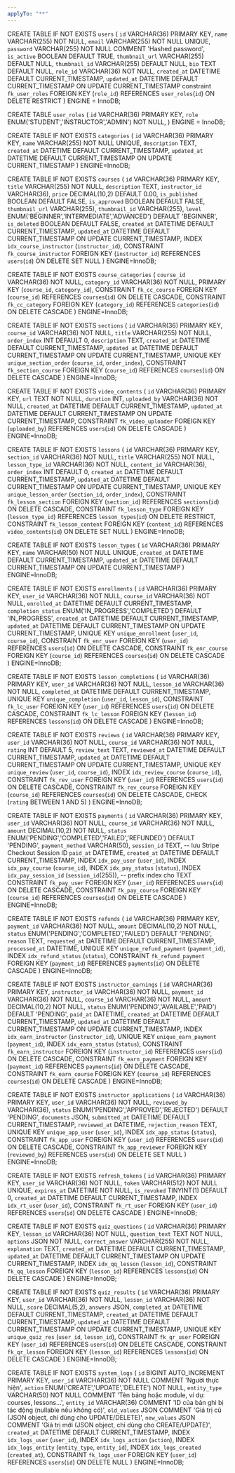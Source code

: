 ```yaml
---
applyTo: "**"
---
```


CREATE TABLE IF NOT EXISTS `users` (
`id` VARCHAR(36) PRIMARY KEY,
`name` VARCHAR(255) NOT NULL,
`email` VARCHAR(255) NOT NULL UNIQUE,
`password` VARCHAR(255) NOT NULL COMMENT 'Hashed password',
`is_active` BOOLEAN DEFAULT TRUE,
`thumbnail_url` VARCHAR(255) DEFAULT NULL,
`thumbnail_id` VARCHAR(255) DEFAULT NULL,
`bio` TEXT DEFAULT NULL,
`role_id` VARCHAR(36) NOT NULL,
`created_at` DATETIME DEFAULT CURRENT_TIMESTAMP,
`updated_at` DATETIME DEFAULT CURRENT_TIMESTAMP ON UPDATE CURRENT_TIMESTAMP
constraint `fk_user_roles`
FOREIGN KEY (`role_id`) REFERENCES `user_roles`(`id`) ON DELETE RESTRICT
) ENGINE = InnoDB;

CREATE TABLE `user_roles` (
`id` VARCHAR(36) PRIMARY KEY,
`role` ENUM('STUDENT','INSTRUCTOR','ADMIN') NOT NULL,
) ENGINE = InnoDB;

CREATE TABLE IF NOT EXISTS `categories` (
`id` VARCHAR(36) PRIMARY KEY,
`name` VARCHAR(255) NOT NULL UNIQUE,
`description` TEXT,
`created_at` DATETIME DEFAULT CURRENT_TIMESTAMP,
`updated_at` DATETIME DEFAULT CURRENT_TIMESTAMP ON UPDATE CURRENT_TIMESTAMP
) ENGINE=InnoDB;

CREATE TABLE IF NOT EXISTS `courses` (
`id` VARCHAR(36) PRIMARY KEY,
`title` VARCHAR(255) NOT NULL,
`description` TEXT,
`instructor_id` VARCHAR(36),
`price` DECIMAL(10,2) DEFAULT 0.00,
`is_published` BOOLEAN DEFAULT FALSE,
`is_approved` BOOLEAN DEFAULT FALSE,
`thumbnail_url` VARCHAR(255),
`thumbnail_id` VARCHAR(255),
`level` ENUM('BEGINNER','INTERMEDIATE','ADVANCED') DEFAULT 'BEGINNER',
`is_deleted` BOOLEAN DEFAULT FALSE,
`created_at` DATETIME DEFAULT CURRENT_TIMESTAMP,
`updated_at` DATETIME DEFAULT CURRENT_TIMESTAMP ON UPDATE CURRENT_TIMESTAMP,
INDEX `idx_course_instructor` (`instructor_id`),
CONSTRAINT `fk_course_instructor`
FOREIGN KEY (`instructor_id`) REFERENCES `users`(`id`) ON DELETE SET NULL
) ENGINE=InnoDB;

CREATE TABLE IF NOT EXISTS `course_categories` (
`course_id` VARCHAR(36) NOT NULL,
`category_id` VARCHAR(36) NOT NULL,
PRIMARY KEY (`course_id`, `category_id`),
CONSTRAINT `fk_cc_course`
FOREIGN KEY (`course_id`) REFERENCES `courses`(`id`) ON DELETE CASCADE,
CONSTRAINT `fk_cc_category`
FOREIGN KEY (`category_id`) REFERENCES `categories`(`id`) ON DELETE CASCADE
) ENGINE=InnoDB;

CREATE TABLE IF NOT EXISTS `sections` (
`id` VARCHAR(36) PRIMARY KEY,
`course_id` VARCHAR(36) NOT NULL,
`title` VARCHAR(255) NOT NULL,
`order_index` INT DEFAULT 0,
`description` TEXT,
`created_at` DATETIME DEFAULT CURRENT_TIMESTAMP,
`updated_at` DATETIME DEFAULT CURRENT_TIMESTAMP ON UPDATE CURRENT_TIMESTAMP,
UNIQUE KEY `unique_section_order` (`course_id`, `order_index`),
CONSTRAINT `fk_section_course`
FOREIGN KEY (`course_id`) REFERENCES `courses`(`id`) ON DELETE CASCADE
) ENGINE=InnoDB;

CREATE TABLE IF NOT EXISTS `video_contents` (
`id` VARCHAR(36) PRIMARY KEY,
`url` TEXT NOT NULL,
`duration` INT,
`uploaded_by` VARCHAR(36) NOT NULL,
`created_at` DATETIME DEFAULT CURRENT_TIMESTAMP,
`updated_at` DATETIME DEFAULT CURRENT_TIMESTAMP ON UPDATE CURRENT_TIMESTAMP,
CONSTRAINT `fk_video_uploader`
FOREIGN KEY (`uploaded_by`) REFERENCES `users`(`id`) ON DELETE CASCADE
) ENGINE=InnoDB;

CREATE TABLE IF NOT EXISTS `lessons` (
`id` VARCHAR(36) PRIMARY KEY,
`section_id` VARCHAR(36) NOT NULL,
`title` VARCHAR(255) NOT NULL,
`lesson_type_id` VARCHAR(36) NOT NULL,
`content_id` VARCHAR(36),
`order_index` INT DEFAULT 0,
`created_at` DATETIME DEFAULT CURRENT_TIMESTAMP,
`updated_at` DATETIME DEFAULT CURRENT_TIMESTAMP ON UPDATE CURRENT_TIMESTAMP,
UNIQUE KEY `unique_lesson_order` (`section_id`, `order_index`),
CONSTRAINT `fk_lesson_section`
FOREIGN KEY (`section_id`) REFERENCES `sections`(`id`) ON DELETE CASCADE,
CONSTRAINT `fk_lesson_type`
FOREIGN KEY (`lesson_type_id`) REFERENCES `lesson_types`(`id`) ON DELETE RESTRICT,
CONSTRAINT `fk_lesson_content`
FOREIGN KEY (`content_id`) REFERENCES `video_contents`(`id`) ON DELETE SET NULL
) ENGINE=InnoDB;

CREATE TABLE IF NOT EXISTS `lesson_types` (
`id` VARCHAR(36) PRIMARY KEY,
`name` VARCHAR(50) NOT NULL UNIQUE,
`created_at` DATETIME DEFAULT CURRENT_TIMESTAMP,
`updated_at` DATETIME DEFAULT CURRENT_TIMESTAMP ON UPDATE CURRENT_TIMESTAMP
) ENGINE=InnoDB;

CREATE TABLE IF NOT EXISTS `enrollments` (
`id` VARCHAR(36) PRIMARY KEY,
`user_id` VARCHAR(36) NOT NULL,
`course_id` VARCHAR(36) NOT NULL,
`enrolled_at` DATETIME DEFAULT CURRENT_TIMESTAMP,
`completion_status` ENUM('IN_PROGRESS','COMPLETED') DEFAULT 'IN_PROGRESS',
`created_at` DATETIME DEFAULT CURRENT_TIMESTAMP,
`updated_at` DATETIME DEFAULT CURRENT_TIMESTAMP ON UPDATE CURRENT_TIMESTAMP,
UNIQUE KEY `unique_enrollment` (`user_id`, `course_id`),
CONSTRAINT `fk_enr_user`
FOREIGN KEY (`user_id`) REFERENCES `users`(`id`) ON DELETE CASCADE,
CONSTRAINT `fk_enr_course`
FOREIGN KEY (`course_id`) REFERENCES `courses`(`id`) ON DELETE CASCADE
) ENGINE=InnoDB;

CREATE TABLE IF NOT EXISTS `lesson_completions` (
`id` VARCHAR(36) PRIMARY KEY,
`user_id` VARCHAR(36) NOT NULL,
`lesson_id` VARCHAR(36) NOT NULL,
`completed_at` DATETIME DEFAULT CURRENT_TIMESTAMP,
UNIQUE KEY `unique_completion` (`user_id`, `lesson_id`),
CONSTRAINT `fk_lc_user`
FOREIGN KEY (`user_id`) REFERENCES `users`(`id`) ON DELETE CASCADE,
CONSTRAINT `fk_lc_lesson`
FOREIGN KEY (`lesson_id`) REFERENCES `lessons`(`id`) ON DELETE CASCADE
) ENGINE=InnoDB;

CREATE TABLE IF NOT EXISTS `reviews` (
`id` VARCHAR(36) PRIMARY KEY,
`user_id` VARCHAR(36) NOT NULL,
`course_id` VARCHAR(36) NOT NULL,
`rating` INT DEFAULT 5,
`review_text` TEXT,
`reviewed_at` DATETIME DEFAULT CURRENT_TIMESTAMP,
`updated_at` DATETIME DEFAULT CURRENT_TIMESTAMP ON UPDATE CURRENT_TIMESTAMP,
UNIQUE KEY `unique_review` (`user_id`, `course_id`),
INDEX `idx_review_course` (`course_id`),
CONSTRAINT `fk_rev_user`
FOREIGN KEY (`user_id`) REFERENCES `users`(`id`) ON DELETE CASCADE,
CONSTRAINT `fk_rev_course`
FOREIGN KEY (`course_id`) REFERENCES `courses`(`id`) ON DELETE CASCADE,
CHECK (`rating` BETWEEN 1 AND 5)
) ENGINE=InnoDB;

CREATE TABLE IF NOT EXISTS `payments` (
`id` VARCHAR(36) PRIMARY KEY,
`user_id` VARCHAR(36) NOT NULL,
`course_id` VARCHAR(36) NOT NULL,
`amount` DECIMAL(10,2) NOT NULL,
`status` ENUM('PENDING','COMPLETED','FAILED','REFUNDED') DEFAULT 'PENDING',
`payment_method` VARCHAR(50),
`session_id` TEXT, -- lưu Stripe Checkout Session ID
`paid_at` DATETIME,
`created_at` DATETIME DEFAULT CURRENT_TIMESTAMP,
INDEX `idx_pay_user` (`user_id`),
INDEX `idx_pay_course` (`course_id`),
INDEX `idx_pay_status` (`status`),
INDEX `idx_pay_session_id` (`session_id`(255)), -- prefix index cho TEXT
CONSTRAINT `fk_pay_user`
FOREIGN KEY (`user_id`) REFERENCES `users`(`id`) ON DELETE CASCADE,
CONSTRAINT `fk_pay_course`
FOREIGN KEY (`course_id`) REFERENCES `courses`(`id`) ON DELETE CASCADE
) ENGINE=InnoDB;

CREATE TABLE IF NOT EXISTS `refunds` (
`id` VARCHAR(36) PRIMARY KEY,
`payment_id` VARCHAR(36) NOT NULL,
`amount` DECIMAL(10,2) NOT NULL,
`status` ENUM('PENDING','COMPLETED','FAILED') DEFAULT 'PENDING',
`reason` TEXT,
`requested_at` DATETIME DEFAULT CURRENT_TIMESTAMP,
`processed_at` DATETIME,
UNIQUE KEY `unique_refund_payment` (`payment_id`),
INDEX `idx_refund_status` (`status`),
CONSTRAINT `fk_refund_payment`
FOREIGN KEY (`payment_id`) REFERENCES `payments`(`id`) ON DELETE CASCADE
) ENGINE=InnoDB;

CREATE TABLE IF NOT EXISTS `instructor_earnings` (
`id` VARCHAR(36) PRIMARY KEY,
`instructor_id` VARCHAR(36) NOT NULL,
`payment_id` VARCHAR(36) NOT NULL,
`course_id` VARCHAR(36) NOT NULL,
`amount` DECIMAL(10,2) NOT NULL,
`status` ENUM('PENDING','AVAILABLE','PAID') DEFAULT 'PENDING',
`paid_at` DATETIME,
`created_at` DATETIME DEFAULT CURRENT_TIMESTAMP,
`updated_at` DATETIME DEFAULT CURRENT_TIMESTAMP ON UPDATE CURRENT_TIMESTAMP,
INDEX `idx_earn_instructor` (`instructor_id`),
UNIQUE KEY `unique_earn_payment` (`payment_id`),
INDEX `idx_earn_status` (`status`),
CONSTRAINT `fk_earn_instructor`
FOREIGN KEY (`instructor_id`) REFERENCES `users`(`id`) ON DELETE CASCADE,
CONSTRAINT `fk_earn_payment`
FOREIGN KEY (`payment_id`) REFERENCES `payments`(`id`) ON DELETE CASCADE,
CONSTRAINT `fk_earn_course`
FOREIGN KEY (`course_id`) REFERENCES `courses`(`id`) ON DELETE CASCADE
) ENGINE=InnoDB;

CREATE TABLE IF NOT EXISTS `instructor_applications` (
`id` VARCHAR(36) PRIMARY KEY,
`user_id` VARCHAR(36) NOT NULL,
`reviewed_by` VARCHAR(36),
`status` ENUM('PENDING','APPROVED','REJECTED') DEFAULT 'PENDING',
`documents` JSON,
`submitted_at` DATETIME DEFAULT CURRENT_TIMESTAMP,
`reviewed_at` DATETIME,
`rejection_reason` TEXT,
UNIQUE KEY `unique_app_user` (`user_id`),
INDEX `idx_app_status` (`status`),
CONSTRAINT `fk_app_user`
FOREIGN KEY (`user_id`) REFERENCES `users`(`id`) ON DELETE CASCADE,
CONSTRAINT `fk_app_reviewer`
FOREIGN KEY (`reviewed_by`) REFERENCES `users`(`id`) ON DELETE SET NULL
) ENGINE=InnoDB;

CREATE TABLE IF NOT EXISTS `refresh_tokens` (
`id` VARCHAR(36) PRIMARY KEY,
`user_id` VARCHAR(36) NOT NULL,
`token` VARCHAR(512) NOT NULL UNIQUE,
`expires_at` DATETIME NOT NULL,
`is_revoked` TINYINT(1) DEFAULT 0,
`created_at` DATETIME DEFAULT CURRENT_TIMESTAMP,
INDEX `idx_rt_user` (`user_id`),
CONSTRAINT `fk_rt_user`
FOREIGN KEY (`user_id`) REFERENCES `users`(`id`) ON DELETE CASCADE
) ENGINE=InnoDB;

CREATE TABLE IF NOT EXISTS `quiz_questions` (
`id` VARCHAR(36) PRIMARY KEY,
`lesson_id` VARCHAR(36) NOT NULL,
`question_text` TEXT NOT NULL,
`options` JSON NOT NULL,
`correct_answer` VARCHAR(255) NOT NULL,
`explanation` TEXT,
`created_at` DATETIME DEFAULT CURRENT_TIMESTAMP,
`updated_at` DATETIME DEFAULT CURRENT_TIMESTAMP ON UPDATE CURRENT_TIMESTAMP,
INDEX `idx_qq_lesson` (`lesson_id`),
CONSTRAINT `fk_qq_lesson`
FOREIGN KEY (`lesson_id`) REFERENCES `lessons`(`id`) ON DELETE CASCADE
) ENGINE=InnoDB;

CREATE TABLE IF NOT EXISTS `quiz_results` (
`id` VARCHAR(36) PRIMARY KEY,
`user_id` VARCHAR(36) NOT NULL,
`lesson_id` VARCHAR(36) NOT NULL,
`score` DECIMAL(5,2),
`answers` JSON,
`completed_at` DATETIME DEFAULT CURRENT_TIMESTAMP,
`created_at` DATETIME DEFAULT CURRENT_TIMESTAMP,
`updated_at` DATETIME DEFAULT CURRENT_TIMESTAMP ON UPDATE CURRENT_TIMESTAMP,
UNIQUE KEY `unique_quiz_res` (`user_id`, `lesson_id`),
CONSTRAINT `fk_qr_user`
FOREIGN KEY (`user_id`) REFERENCES `users`(`id`) ON DELETE CASCADE,
CONSTRAINT `fk_qr_lesson`
FOREIGN KEY (`lesson_id`) REFERENCES `lessons`(`id`) ON DELETE CASCADE
) ENGINE=InnoDB;

CREATE TABLE IF NOT EXISTS `system_logs` (
`id` BIGINT AUTO_INCREMENT PRIMARY KEY,
`user_id` VARCHAR(36) NOT NULL COMMENT 'Người thực hiện',
`action` ENUM('CREATE','UPDATE','DELETE') NOT NULL,
`entity_type` VARCHAR(50) NOT NULL COMMENT 'Tên bảng hoặc module, ví dụ: courses, lessons…',
`entity_id` VARCHAR(36) COMMENT 'ID của bản ghi bị tác động (nullable nếu không có)',
`old_values` JSON COMMENT 'Giá trị cũ (JSON object, chỉ dùng cho UPDATE/DELETE)',
`new_values` JSON COMMENT 'Giá trị mới (JSON object, chỉ dùng cho CREATE/UPDATE)',
`created_at` DATETIME DEFAULT CURRENT_TIMESTAMP,
INDEX `idx_logs_user` (`user_id`),
INDEX `idx_logs_action` (`action`),
INDEX `idx_logs_entity` (`entity_type`, `entity_id`),
INDEX `idx_logs_created` (`created_at`),
CONSTRAINT `fk_logs_user`
FOREIGN KEY (`user_id`) REFERENCES `users`(`id`) ON DELETE NULL 
) ENGINE=InnoDB;
